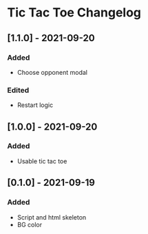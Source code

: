 # Tic Tac Toe Changelog

## [1.1.0] - 2021-09-20
### Added
- Choose opponent modal
### Edited
- Restart logic

## [1.0.0] - 2021-09-20
### Added
- Usable tic tac toe

## [0.1.0] - 2021-09-19
### Added
- Script and html skeleton
- BG color